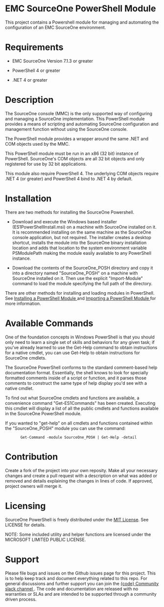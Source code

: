 EMC SourceOne PowerShell Module
=========================================
This project contains a Powershell module for managing and automating the configuration of an EMC SourceOne environment.

Requirements
========================================
  * EMC SourceOne Version 7.1.3 or greater

  * PowerShell 4 or greater

  * .NET 4 or greater


Description
=========================================
The SourceOne console (MMC) is the only supported way of configuring and managing a SourceOne implementation.
This PowerShell module provides a means of scripting and automating SourceOne configuration and management function without using the
SourceOne console.

The PowerShell module provides a wrapper around the same .NET and COM objects used by the MMC.

This PowerShell module must be run in an x86 (32 bit) instance of PowerShell.  SourceOne's COM objects are all 32 bit objects and only 
registered for use by 32 bit applications.

This module also require PowerShell 4.  The underlying COM objects require .NET 4 (or greater) and PowerShell 4 bind to .NET 4 by default.


Installation
=========================================
There are two methods for installing the SourceOne Powershell.

 * Download and execute the Windows based installer (ES1PowerShellInstall.msi) on a machine with SourceOne installed on it.  It is recommended installing on the same machine as the SourceOne console application, but not required.
   The installer creates a desktop shortcut, installs the module into the SourceOne binary installation location and adds that location to the system environment variable PSModulePath making the module easily available to any PowerShell instance.

 * Download the contents of the SourceOne_POSH directory and copy it into a directory named "SourceOne_POSH" on a machine with SourceOne installed on it.  Then use the explicit "Import-Module" command to load the module specifying the full path of the directory.

  There are other methods for installing and loading modules in PowerShell. See <a href="https://msdn.microsoft.com/en-us/library/dd878350(v=vs.85).aspx"> Installing a PowerShell Module </a> and <a href="https://msdn.microsoft.com/en-us/library/dd878284(v=vs.85).aspx"> Importing a PowerShell Module </a> for more information.


Available Commands
========================================
One of the foundation concepts in Windows PowerShell is that you should only need to learn a single set of skills and behaviors for any given task; if you've already learned to use the Get-Help command to obtain instructions for a native cmdlet, you can use Get-Help to obtain instructions for SourceOne cmdlets.

The SourceOne PowerShell conforms to the standard comment-based help documentation format. Essentially, the shell knows to look for specially formatted comments inside of a script or function, and it parses those comments to construct the same type of help display you'd see with a native cmdlet. 

To find out what SourceOne cmdlets and functions are available, a convenience command "Get-ES1Commands" has been created.  Executing this cmdlet will display a list of all the public cmdlets and functions available in the SourceOne PowerShell module.

If you wanted to "get-help" on all cmdlets and functions contained within the "SourceOne_POSH" module you can use the command:

           Get-Command -module SourceOne_POSH | Get-Help -detail

Contribution
=========================================
Create a fork of the project into your own reposity. Make all your necessary changes and create a pull request with a description on what was added or removed and details explaining the changes in lines of code. If approved, project owners will merge it.


Licensing
========================================
SourceOne PowerShell is freely distributed under the <a href="http://emccode.github.io/sampledocs/LICENSE">MIT License</a>. See LICENSE for details.

NOTE: Some included utility and helper functions are licensed under the MICROSOFT LIMITED PUBLIC LICENSE.

Support
========================================
Please file bugs and issues on the Github issues page for this project. This is to help keep track and document everything related to this repo. For general discussions and further support you can join the <a href="http://community.codedellemc.com"> {code} Community slack channel </a>. The code and documentation are released with no warranties or SLAs and are intended to be supported through a community driven process.
